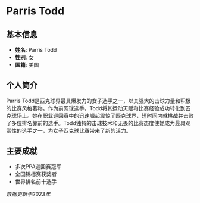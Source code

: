 # Parris Todd

## 基本信息
- **姓名**: Parris Todd
- **性别**: 女
- **国籍**: 美国

## 个人简介
Parris Todd是匹克球界最具爆发力的女子选手之一，以其强大的击球力量和积极的比赛风格著称。作为前网球选手，Todd将其运动天赋和比赛经验成功转化到匹克球场上。她在职业巡回赛中的迅速崛起震惊了匹克球界，短时间内就挑战并击败了多位排名靠前的选手。Todd独特的击球技术和无畏的比赛态度使她成为最具观赏性的选手之一，为女子匹克球比赛带来了新的活力。

## 主要成就
- 多次PPA巡回赛冠军
- 全国锦标赛获奖者
- 世界排名前十选手

*数据更新于2023年*
